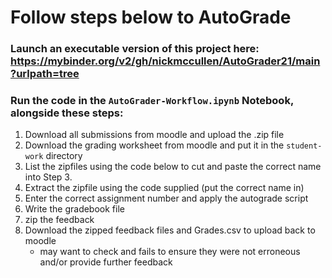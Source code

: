 # Follow steps below to AutoGrade

### Launch an executable version of this project here: https://mybinder.org/v2/gh/nickmccullen/AutoGrader21/main?urlpath=tree
### Run the code in the `AutoGrader-Workflow.ipynb` Notebook, alongside these steps:

1. Download all submissions from moodle and upload the .zip file 
2. Download the grading worksheet from moodle and put it in the `student-work` directory
3. List the zipfiles using the code below to cut and paste the correct name into Step 3.
4. Extract the zipfile using the code supplied (put the correct name in)
5. Enter the correct assignment number and apply the autograde script
6. Write the gradebook file
7. zip the feedback
8. Download the zipped feedback files and Grades.csv to upload back to moodle
    - may want to check and fails to ensure they were not erroneous and/or provide further feedback
